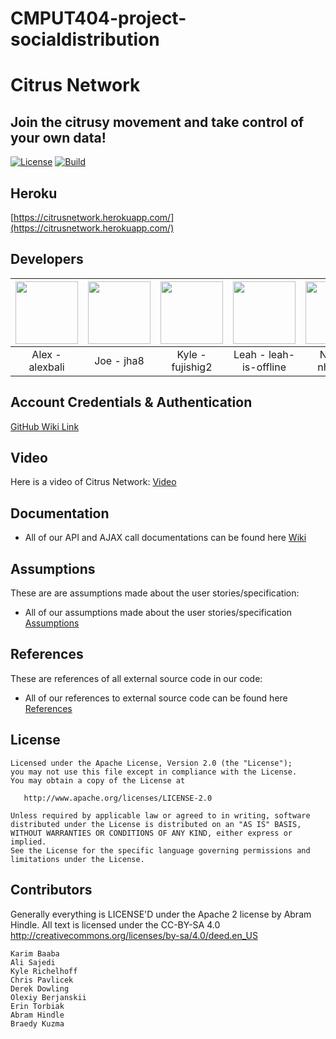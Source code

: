 # CMPUT404-project-socialdistribution
# Citrus Network
## Join the citrusy movement and take control of your own data!
[![License](https://img.shields.io/badge/License-Apache%202.0-blue.svg)](https://opensource.org/licenses/Apache-2.0)
[![Build](https://github.com/CMPUT404W21H02-Project/CMPUT404-project-socialdistribution/actions/workflows/python-package.yml/badge.svg)](https://github.com/CMPUT404W21H02-Project/CMPUT404-project-socialdistribution/actions/workflows/python-package.yml)

## Heroku
[https://citrusnetwork.herokuapp.com/](https://citrusnetwork.herokuapp.com/)

## Developers
| <img src="https://avatars.githubusercontent.com/u/64504699?v=4" width="100" /> | <img src="https://avatars.githubusercontent.com/u/42952573?s=400&v=4" width="100" /> | <img src="https://avatars.githubusercontent.com/u/47231346?v=4" width="100" /> | <img src="https://avatars.githubusercontent.com/u/59579748?v=4" width="100" /> | <img src="https://avatars.githubusercontent.com/u/44980447?v=4" width="100" /> |
| :---:   | :---: | :---: | :---: |  :---: |                                   
| Alex - alexbali | Joe - jha8 | Kyle - fujishig2 | Leah - leah-is-offline | Nhan - nhtnhan | 

## Account Credentials & Authentication
[GitHub Wiki Link](https://github.com/CMPUT404W21H02-Project/CMPUT404-project-socialdistribution/wiki/Account-Credentials-&-Authentication)

## Video
Here is a video of Citrus Network:
[Video](https://www.youtube.com/watch?v=oQ2qlLydUJ4)

## Documentation

* All of our API and AJAX call documentations can be found here [Wiki](https://github.com/CMPUT404W21H02-Project/CMPUT404-project-socialdistribution/wiki)

## Assumptions
These are are assumptions made about the user stories/specification:
* All of our assumptions made about the user stories/specification [Assumptions](https://github.com/CMPUT404W21H02-Project/CMPUT404-project-socialdistribution/wiki/Assumptions)

## References
These are references of all external source code in our code:
* All of our references to external source code can be found here [References](https://github.com/CMPUT404W21H02-Project/CMPUT404-project-socialdistribution/wiki/References)

## License
```
Licensed under the Apache License, Version 2.0 (the "License");
you may not use this file except in compliance with the License.
You may obtain a copy of the License at

   http://www.apache.org/licenses/LICENSE-2.0

Unless required by applicable law or agreed to in writing, software
distributed under the License is distributed on an "AS IS" BASIS,
WITHOUT WARRANTIES OR CONDITIONS OF ANY KIND, either express or implied.
See the License for the specific language governing permissions and
limitations under the License.
```

## Contributors
Generally everything is LICENSE'D under the Apache 2 license by Abram Hindle.
All text is licensed under the CC-BY-SA 4.0 http://creativecommons.org/licenses/by-sa/4.0/deed.en_US

```
Karim Baaba
Ali Sajedi
Kyle Richelhoff
Chris Pavlicek
Derek Dowling
Olexiy Berjanskii
Erin Torbiak
Abram Hindle
Braedy Kuzma
```
